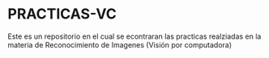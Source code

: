 # PRACTICAS-VC

Este es un repositorio en el cual se econtraran las practicas realziadas en la materia de Reconocimiento de Imagenes (Visión por computadora)
